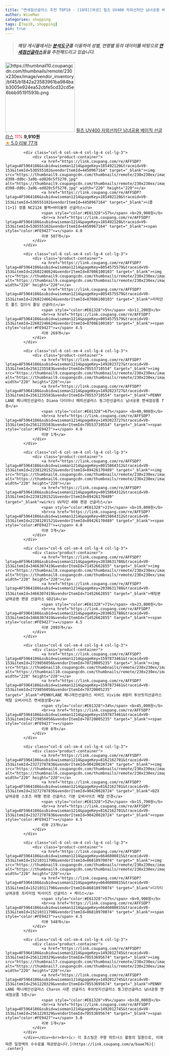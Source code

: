 ```yaml
---
title: "면세점선글라스 추천 TOP10 - [10대][여성] 필츠 UV400 자외선차단 남녀공용 베이직 선글라스"
author: WiseMan
categories: shopping
tags: [Top10, shopping]
pin: true
---
```


> ##### 해당 게시물에서는 [**분석도구**](https://itemscout.io/)를 이용하여 **성별**, **연령별** 등의 데이터를 바탕으로 [**면세점선글라스**](https://link.coupang.com/a/baae76)들을 추천해드리고 있습니다.
<div class="container"><div class="row">
            <div class="col-6 col-sm-4 col-lg-4 col-lg-3">
                <div class="product-container">
                    <a href="https://link.coupang.com/re/AFFSDP?lptag=AF5964186&subid=wiseman1214&pageKey=8006113809&traceid=V0-153&itemId=22316501054&vendorItemId=89361880012" target="_blank"><img src="https://thumbnail10.coupangcdn.com/thumbnails/remote/230x230ex/image/vendor_inventory/bf45/b1842a23583961ba984bab3005e924ea52cbfe5cd32cd5e6bbb95191593b.png" alt="https://thumbnail10.coupangcdn.com/thumbnails/remote/230x230ex/image/vendor_inventory/bf45/b1842a23583961ba984bab3005e924ea52cbfe5cd32cd5e6bbb95191593b.png" width="220" height="220"></a>
                    <a href="https://link.coupang.com/re/AFFSDP?lptag=AF5964186&subid=wiseman1214&pageKey=8006113809&traceid=V0-153&itemId=22316501054&vendorItemId=89361880012" target="_blank">필츠 UV400 자외선차단 남녀공용 베이직 선글라스</a>
                    <span style="color:#E61328">11%</span> <b>9,910원</b>
                    <br><a href="https://link.coupang.com/re/AFFSDP?lptag=AF5964186&subid=wiseman1214&pageKey=8006113809&traceid=V0-153&itemId=22316501054&vendorItemId=89361880012" target="_blank"><span style="color:#FE9427">★</span> 5.0
                    리뷰 77개</a>
                </div>
            </div>
            
            <div class="col-6 col-sm-4 col-lg-4 col-lg-3">
                <div class="product-container">
                    <a href="https://link.coupang.com/re/AFFSDP?lptag=AF5964186&subid=wiseman1214&pageKey=185492120&traceid=V0-153&itemId=530555102&vendorItemId=4450967164" target="_blank"><img src="https://thumbnail9.coupangcdn.com/thumbnails/remote/230x230ex/image/operator/530555102/ca1e89db-d398-dd0c-3a9b-ed020c5f5270.jpg" alt="https://thumbnail9.coupangcdn.com/thumbnails/remote/230x230ex/image/operator/530555102/ca1e89db-d398-dd0c-3a9b-ed020c5f5270.jpg" width="220" height="220"></a>
                    <a href="https://link.coupang.com/re/AFFSDP?lptag=AF5964186&subid=wiseman1214&pageKey=185492120&traceid=V0-153&itemId=530555102&vendorItemId=4450967164" target="_blank">니콜 [1+1] 정품 NC2124 블랙+바이올렛 선글라스</a>
                    <span style="color:#E61328">57%</span> <b>29,900원</b>
                    <br><a href="https://link.coupang.com/re/AFFSDP?lptag=AF5964186&subid=wiseman1214&pageKey=185492120&traceid=V0-153&itemId=530555102&vendorItemId=4450967164" target="_blank"><span style="color:#FE9427">★</span> 4.0
                    리뷰 507개</a>
                </div>
            </div>
            
            <div class="col-6 col-sm-4 col-lg-4 col-lg-3">
                <div class="product-container">
                    <a href="https://link.coupang.com/re/AFFSDP?lptag=AF5964186&subid=wiseman1214&pageKey=8054575579&traceid=V0-153&itemId=22602246624&vendorItemId=87086100103" target="_blank"><img src="https://thumbnail9.coupangcdn.com/thumbnails/remote/230x230ex/image/vendor_inventory/7f49/a70cda22a0c79b2d52d985260e05684b6356c04c4d1a06b786a9aeaf54c2.jpg" alt="https://thumbnail9.coupangcdn.com/thumbnails/remote/230x230ex/image/vendor_inventory/7f49/a70cda22a0c79b2d52d985260e05684b6356c04c4d1a06b786a9aeaf54c2.jpg" width="220" height="220"></a>
                    <a href="https://link.coupang.com/re/AFFSDP?lptag=AF5964186&subid=wiseman1214&pageKey=8054575579&traceid=V0-153&itemId=22602246624&vendorItemId=87086100103" target="_blank">라피던트 폴드 접이식 폴딩 선글라스</a>
                    <span style="color:#E61328">5%</span> <b>11,200원</b>
                    <br><a href="https://link.coupang.com/re/AFFSDP?lptag=AF5964186&subid=wiseman1214&pageKey=8054575579&traceid=V0-153&itemId=22602246624&vendorItemId=87086100103" target="_blank"><span style="color:#FE9427">★</span> 4.5
                    리뷰 269개</a>
                </div>
            </div>
            
            <div class="col-6 col-sm-4 col-lg-4 col-lg-3">
                <div class="product-container">
                    <a href="https://link.coupang.com/re/AFFSDP?lptag=AF5964186&subid=wiseman1214&pageKey=1492023727&traceid=V0-153&itemId=2561235583&vendorItemId=70553710554" target="_blank"><img src="https://thumbnail9.coupangcdn.com/thumbnails/remote/230x230ex/image/vendor_inventory/224e/f11f995d83f173e7b8207730f7c3eff9a617b247f65df09191265d03adcd.jpg" alt="https://thumbnail9.coupangcdn.com/thumbnails/remote/230x230ex/image/vendor_inventory/224e/f11f995d83f173e7b8207730f7c3eff9a617b247f65df09191265d03adcd.jpg" width="220" height="220"></a>
                    <a href="https://link.coupang.com/re/AFFSDP?lptag=AF5964186&subid=wiseman1214&pageKey=1492023727&traceid=V0-153&itemId=2561235583&vendorItemId=70553710554" target="_blank">PENNY LANE 페니레인선글라스 Diana 다이아나 패피선글라스 동그란선글라스 남녀공용 면세점상품 7종</a>
                    <span style="color:#E61328">67%</span> <b>40,900원</b>
                    <br><a href="https://link.coupang.com/re/AFFSDP?lptag=AF5964186&subid=wiseman1214&pageKey=1492023727&traceid=V0-153&itemId=2561235583&vendorItemId=70553710554" target="_blank"><span style="color:#FE9427">★</span> 4.0
                    리뷰 1개</a>
                </div>
            </div>
            
            <div class="col-6 col-sm-4 col-lg-4 col-lg-3">
                <div class="product-container">
                    <a href="https://link.coupang.com/re/AFFSDP?lptag=AF5964186&subid=wiseman1214&pageKey=8015864312&traceid=V0-153&itemId=22381201521&vendorItemId=89426170489" target="_blank"><img src="https://thumbnail6.coupangcdn.com/thumbnails/remote/230x230ex/image/vendor_inventory/263d/365d9fe585c15a8fbfa4a249c5d4e22d81b0e7f08a406af603b22a52f3a2.jpg" alt="https://thumbnail6.coupangcdn.com/thumbnails/remote/230x230ex/image/vendor_inventory/263d/365d9fe585c15a8fbfa4a249c5d4e22d81b0e7f08a406af603b22a52f3a2.jpg" width="220" height="220"></a>
                    <a href="https://link.coupang.com/re/AFFSDP?lptag=AF5964186&subid=wiseman1214&pageKey=8015864312&traceid=V0-153&itemId=22381201521&vendorItemId=89426170489" target="_blank">wirkri UV차단 400 편광 선글라스</a>
                    <span style="color:#E61328">21%</span> <b>19,800원</b>
                    <br><a href="https://link.coupang.com/re/AFFSDP?lptag=AF5964186&subid=wiseman1214&pageKey=8015864312&traceid=V0-153&itemId=22381201521&vendorItemId=89426170489" target="_blank"><span style="color:#FE9427">★</span> 4.0
                    리뷰 3개</a>
                </div>
            </div>
            
            <div class="col-6 col-sm-4 col-lg-4 col-lg-3">
                <div class="product-container">
                    <a href="https://link.coupang.com/re/AFFSDP?lptag=AF5964186&subid=wiseman1214&pageKey=2038631788&traceid=V0-153&itemId=3466307419&vendorItemId=71452662855" target="_blank"><img src="https://thumbnail8.coupangcdn.com/thumbnails/remote/230x230ex/image/vendor_inventory/a980/94c5ba4e6012f2097c244a13612eecf88227cb0051cc66ccac2ca7cbb36d.jpg" alt="https://thumbnail8.coupangcdn.com/thumbnails/remote/230x230ex/image/vendor_inventory/a980/94c5ba4e6012f2097c244a13612eecf88227cb0051cc66ccac2ca7cbb36d.jpg" width="220" height="220"></a>
                    <a href="https://link.coupang.com/re/AFFSDP?lptag=AF5964186&subid=wiseman1214&pageKey=2038631788&traceid=V0-153&itemId=3466307419&vendorItemId=71452662855" target="_blank">헤링본 남여공용 편광 선글라스 GD214</a>
                    <span style="color:#E61328">71%</span> <b>23,800원</b>
                    <br><a href="https://link.coupang.com/re/AFFSDP?lptag=AF5964186&subid=wiseman1214&pageKey=2038631788&traceid=V0-153&itemId=3466307419&vendorItemId=71452662855" target="_blank"><span style="color:#FE9427">★</span> 4.5
                    리뷰 2093개</a>
                </div>
            </div>
            
            <div class="col-6 col-sm-4 col-lg-4 col-lg-3">
                <div class="product-container">
                    <a href="https://link.coupang.com/re/AFFSDP?lptag=AF5964186&subid=wiseman1214&pageKey=1597873461&traceid=V0-153&itemId=2729856056&vendorItemId=70720005235" target="_blank"><img src="https://thumbnail10.coupangcdn.com/thumbnails/remote/230x230ex/image/vendor_inventory/bc8a/40022e0796de19058583d2b923e40b82d378e2c6b7e4bd40ee0b8dc2b952.jpg" alt="https://thumbnail10.coupangcdn.com/thumbnails/remote/230x230ex/image/vendor_inventory/bc8a/40022e0796de19058583d2b923e40b82d378e2c6b7e4bd40ee0b8dc2b952.jpg" width="220" height="220"></a>
                    <a href="https://link.coupang.com/re/AFFSDP?lptag=AF5964186&subid=wiseman1214&pageKey=1597873461&traceid=V0-153&itemId=2729856056&vendorItemId=70720005235" target="_blank">PENNYLANE 페니레인선글라스 비비드 Vivide 8컬러 투브릿지선글라스 메탈 오버사이즈 면세점상품</a>
                    <span style="color:#E61328">34%</span> <b>45,000원</b>
                    <br><a href="https://link.coupang.com/re/AFFSDP?lptag=AF5964186&subid=wiseman1214&pageKey=1597873461&traceid=V0-153&itemId=2729856056&vendorItemId=70720005235" target="_blank"><span style="color:#FE9427">★</span> 
                    리뷰 0개</a>
                </div>
            </div>
            
            <div class="col-6 col-sm-4 col-lg-4 col-lg-3">
                <div class="product-container">
                    <a href="https://link.coupang.com/re/AFFSDP?lptag=AF5964186&subid=wiseman1214&pageKey=8162162701&traceid=V0-153&itemId=23272787836&vendorItemId=90420028724" target="_blank"><img src="https://thumbnail6.coupangcdn.com/thumbnails/remote/230x230ex/image/vendor_inventory/1eab/7f4de6587d0f69e5846cd4961d8306f1535e731da1bde2a6c6bc6889ffb0.jpg" alt="https://thumbnail6.coupangcdn.com/thumbnails/remote/230x230ex/image/vendor_inventory/1eab/7f4de6587d0f69e5846cd4961d8306f1535e731da1bde2a6c6bc6889ffb0.jpg" width="220" height="220"></a>
                    <a href="https://link.coupang.com/re/AFFSDP?lptag=AF5964186&subid=wiseman1214&pageKey=8162162701&traceid=V0-153&itemId=23272787836&vendorItemId=90420028724" target="_blank">DZX 남여공용 스포츠 여행 편광 선글라스 기본 오버사이즈 메탈 안경</a>
                    <span style="color:#E61328">52%</span> <b>15,790원</b>
                    <br><a href="https://link.coupang.com/re/AFFSDP?lptag=AF5964186&subid=wiseman1214&pageKey=8162162701&traceid=V0-153&itemId=23272787836&vendorItemId=90420028724" target="_blank"><span style="color:#FE9427">★</span> 4.5
                    리뷰 23개</a>
                </div>
            </div>
            
            <div class="col-6 col-sm-4 col-lg-4 col-lg-3">
                <div class="product-container">
                    <a href="https://link.coupang.com/re/AFFSDP?lptag=AF5964186&subid=wiseman1214&pageKey=6646080815&traceid=V0-153&itemId=15210311790&vendorItemId=86810970074" target="_blank"><img src="https://thumbnail9.coupangcdn.com/thumbnails/remote/230x230ex/image/vendor_inventory/d046/fa2b331cc990a6a1e9df0095e7f1ca2f975ae78881ca8c1f3c8f64915d32.jpg" alt="https://thumbnail9.coupangcdn.com/thumbnails/remote/230x230ex/image/vendor_inventory/d046/fa2b331cc990a6a1e9df0095e7f1ca2f975ae78881ca8c1f3c8f64915d32.jpg" width="220" height="220"></a>
                    <a href="https://link.coupang.com/re/AFFSDP?lptag=AF5964186&subid=wiseman1214&pageKey=6646080815&traceid=V0-153&itemId=15210311790&vendorItemId=86810970074" target="_blank">디지티 남여공용 프리미엄 빅사이즈 선글라스 + 케이스</a>
                    <span style="color:#E61328">57%</span> <b>9,900원</b>
                    <br><a href="https://link.coupang.com/re/AFFSDP?lptag=AF5964186&subid=wiseman1214&pageKey=6646080815&traceid=V0-153&itemId=15210311790&vendorItemId=86810970074" target="_blank"><span style="color:#FE9427">★</span> 4.5
                    리뷰 548개</a>
                </div>
            </div>
            
            <div class="col-6 col-sm-4 col-lg-4 col-lg-3">
                <div class="product-container">
                    <a href="https://link.coupang.com/re/AFFSDP?lptag=AF5964186&subid=wiseman1214&pageKey=1492012745&traceid=V0-153&itemId=2561220329&vendorItemId=70553695674" target="_blank"><img src="https://thumbnail7.coupangcdn.com/thumbnails/remote/230x230ex/image/vendor_inventory/f6eb/d0293d7e41575dd19441d90688e9f0efe541f54ef4995353d04ee8b4a551.jpg" alt="https://thumbnail7.coupangcdn.com/thumbnails/remote/230x230ex/image/vendor_inventory/f6eb/d0293d7e41575dd19441d90688e9f0efe541f54ef4995353d04ee8b4a551.jpg" width="220" height="220"></a>
                    <a href="https://link.coupang.com/re/AFFSDP?lptag=AF5964186&subid=wiseman1214&pageKey=1492012745&traceid=V0-153&itemId=2561220329&vendorItemId=70553695674" target="_blank">PENNY LANE 페니레인선글라스 Charon 샤론 선글라스 투브릿지선글라스 동그란선글라스 남녀공용 면세점상품 5종</a>
                    <span style="color:#E61328">9%</span> <b>38,000원</b>
                    <br><a href="https://link.coupang.com/re/AFFSDP?lptag=AF5964186&subid=wiseman1214&pageKey=1492012745&traceid=V0-153&itemId=2561220329&vendorItemId=70553695674" target="_blank"><span style="color:#FE9427">★</span> 5.0
                    리뷰 1개</a>
                </div>
            </div>
            </div></div><br><br>[👉 이 포스팅은 쿠팡 파트너스 활동의 일환으로, 이에 따른 일정액의 수수료를 제공받습니다.](https://link.coupang.com/a/baae76){: .center}